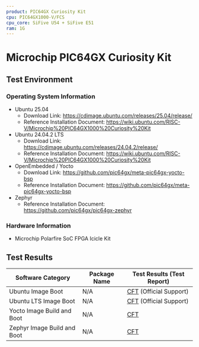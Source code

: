 ```yaml
---
product: PIC64GX Curiosity Kit
cpu: PIC64GX1000-V/FCS
cpu_core: SiFive U54 + SiFive E51
ram: 1G
---
```


# Microchip PIC64GX Curiosity Kit

## Test Environment

### Operating System Information

- Ubuntu 25.04
    - Download Link: https://cdimage.ubuntu.com/releases/25.04/release/
    - Reference Installation Document: https://wiki.ubuntu.com/RISC-V/Microchip%20PIC64GX1000%20Curiosity%20Kit
- Ubuntu 24.04.2 LTS
    - Download Link: https://cdimage.ubuntu.com/releases/24.04.2/release/
    - Reference Installation Document: https://wiki.ubuntu.com/RISC-V/Microchip%20PIC64GX1000%20Curiosity%20Kit
- OpenEmbedded / Yocto
    - Download Link: https://github.com/pic64gx/meta-pic64gx-yocto-bsp
    - Reference Installation Document: https://github.com/pic64gx/meta-pic64gx-yocto-bsp
- Zephyr
    - Reference Installation Document: https://github.com/pic64gx/pic64gx-zephyr

### Hardware Information

- Microchip Polarfire SoC FPGA Icicle Kit

## Test Results

| Software Category           | Package Name | Test Results (Test Report)          |
|-----------------------------|--------------|-------------------------------------|
| Ubuntu Image Boot           | N/A          | [CFT][Ubuntu] (Official Support)    |
| Ubuntu LTS Image Boot       | N/A          | [CFT][Ubuntu LTS] (Official Support)|
| Yocto Image Build and Boot  | N/A          | [CFT][Yocto]                        |
| Zephyr Image Build and Boot | N/A          | [CFT][Zephyr]                       |

[Ubuntu]: ./Ubuntu/README.md
[Ubuntu LTS]: ./Ubuntu/README_LTS.md
[Yocto]: ./Yocto/README.md
[Zephyr]: ./Zephyr/README.md
